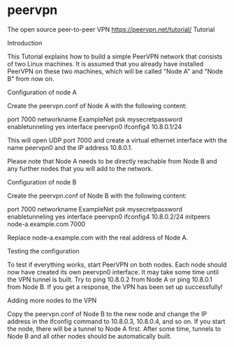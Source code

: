# peervpn
The open source peer-to-peer VPN
https://peervpn.net/tutorial/
Tutorial

 

Introduction

This Tutorial explains how to build a simple PeerVPN network that consists of two Linux machines. It is assumed that you already have installed PeerVPN on these two machines, which will be called "Node A" and "Node B" from now on.

 

Configuration of node A

Create the peervpn.conf of Node A with the following content:

port 7000
networkname ExampleNet
psk mysecretpassword
enabletunneling yes
interface peervpn0
ifconfig4 10.8.0.1/24

This will open UDP port 7000 and create a virtual ethernet interface with the name peervpn0 and the IP address 10.8.0.1.

Please note that Node A needs to be directly reachable from Node B and any further nodes that you will add to the network.

 

Configuration of node B

Create the peervpn.conf of Node B with the following content:

port 7000
networkname ExampleNet
psk mysecretpassword
enabletunneling yes
interface peervpn0
ifconfig4 10.8.0.2/24
initpeers node-a.example.com 7000

Replace node-a.example.com with the real address of Node A.

 

Testing the configuration

To test if everything works, start PeerVPN on both nodes. Each node should now have created its own peervpn0 interface. It may take some time until the VPN tunnel is built. Try to ping 10.8.0.2 from Node A or ping 10.8.0.1 from Node B. If you get a response, the VPN has been set up successfully!

 

Adding more nodes to the VPN

Copy the peervpn.conf of Node B to the new node and change the IP address in the ifconfig command to 10.8.0.3, 10.8.0.4, and so on. If you start the node, there will be a tunnel to Node A first. After some time, tunnels to Node B and all other nodes should be automatically built.

 
